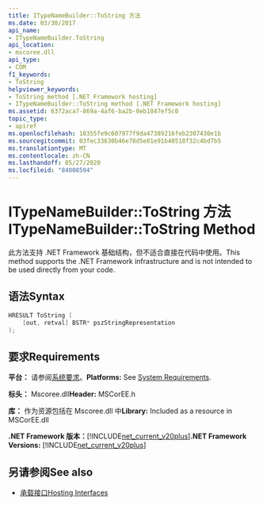 ```yaml
---
title: ITypeNameBuilder::ToString 方法
ms.date: 03/30/2017
api_name:
- ITypeNameBuilder.ToString
api_location:
- mscoree.dll
api_type:
- COM
f1_keywords:
- ToString
helpviewer_keywords:
- ToString method [.NET Framework hosting]
- ITypeNameBuilder::ToString method [.NET Framework hosting]
ms.assetid: 6372aca7-869a-4af6-ba2b-0eb1047ef5c0
topic_type:
- apiref
ms.openlocfilehash: 18355fe9c607977f9da47389216feb2307430e1b
ms.sourcegitcommit: 03fec33630b46e78d5e81e91b40518f32c4bd7b5
ms.translationtype: MT
ms.contentlocale: zh-CN
ms.lasthandoff: 05/27/2020
ms.locfileid: "84008594"
---
```

# <a name="itypenamebuildertostring-method"></a><span data-ttu-id="ba687-102">ITypeNameBuilder::ToString 方法</span><span class="sxs-lookup"><span data-stu-id="ba687-102">ITypeNameBuilder::ToString Method</span></span>
<span data-ttu-id="ba687-103">此方法支持 .NET Framework 基础结构，但不适合直接在代码中使用。</span><span class="sxs-lookup"><span data-stu-id="ba687-103">This method supports the .NET Framework infrastructure and is not intended to be used directly from your code.</span></span>  
  
## <a name="syntax"></a><span data-ttu-id="ba687-104">语法</span><span class="sxs-lookup"><span data-stu-id="ba687-104">Syntax</span></span>  
  
```cpp  
HRESULT ToString (  
    [out, retval] BSTR* pszStringRepresentation  
);  
```  
  
## <a name="requirements"></a><span data-ttu-id="ba687-105">要求</span><span class="sxs-lookup"><span data-stu-id="ba687-105">Requirements</span></span>  
 <span data-ttu-id="ba687-106">**平台：** 请参阅[系统要求](../../get-started/system-requirements.md)。</span><span class="sxs-lookup"><span data-stu-id="ba687-106">**Platforms:** See [System Requirements](../../get-started/system-requirements.md).</span></span>  
  
 <span data-ttu-id="ba687-107">**标头：** Mscoree.dll</span><span class="sxs-lookup"><span data-stu-id="ba687-107">**Header:** MSCorEE.h</span></span>  
  
 <span data-ttu-id="ba687-108">**库：** 作为资源包括在 Mscoree.dll 中</span><span class="sxs-lookup"><span data-stu-id="ba687-108">**Library:** Included as a resource in MSCorEE.dll</span></span>  
  
 <span data-ttu-id="ba687-109">**.NET Framework 版本：**[!INCLUDE[net_current_v20plus](../../../../includes/net-current-v20plus-md.md)]</span><span class="sxs-lookup"><span data-stu-id="ba687-109">**.NET Framework Versions:** [!INCLUDE[net_current_v20plus](../../../../includes/net-current-v20plus-md.md)]</span></span>  
  
## <a name="see-also"></a><span data-ttu-id="ba687-110">另请参阅</span><span class="sxs-lookup"><span data-stu-id="ba687-110">See also</span></span>

- [<span data-ttu-id="ba687-111">承载接口</span><span class="sxs-lookup"><span data-stu-id="ba687-111">Hosting Interfaces</span></span>](hosting-interfaces.md)
